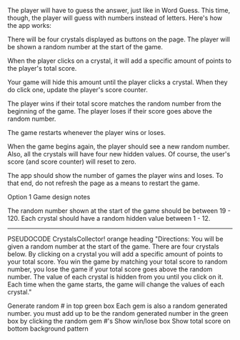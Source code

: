 The player will have to guess the answer, just like in Word Guess. This time, though, the player will guess with numbers instead of letters. 
Here's how the app works:

There will be four crystals displayed as buttons on the page.
The player will be shown a random number at the start of the game.

When the player clicks on a crystal, it will add a specific amount of points to the player's total score. 

Your game will hide this amount until the player clicks a crystal.
When they do click one, update the player's score counter.

The player wins if their total score matches the random number from the beginning of the game.
The player loses if their score goes above the random number.

The game restarts whenever the player wins or loses.

When the game begins again, the player should see a new random number. Also, all the crystals will have four new hidden values. Of course, the user's score (and score counter) will reset to zero.

The app should show the number of games the player wins and loses. To that end, do not refresh the page as a means to restart the game.

Option 1 Game design notes

The random number shown at the start of the game should be between 19 - 120.
Each crystal should have a random hidden value between 1 - 12.
*************************
PSEUDOCODE
CrystalsCollector! orange heading
"Directions: You will be given a random number at the start of the game.
There are four crystals below. By clicking on a crystal you will add a specific amount of points to your total score. 
You win the game by matching your total score to random number, you lose the game if your total score goes above the random number.
The value of each crystal is hidden from you until you click on it.
Each time when the game starts, the game will change the values of each crystal."

Generate random # in top green box
Each gem is also a random generated number.
you must add up to be the random generated number in the green box by clicking the random gem #'s
Show win/lose box
Show total score on bottom
background pattern